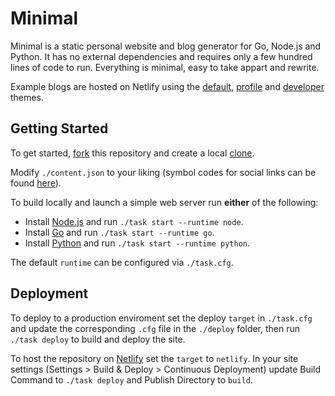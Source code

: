 # Minimal

Minimal is a static personal website and blog generator for Go, Node.js and Python. It has no external dependencies and requires only a few hundred lines of code to run. Everything is minimal, easy to take appart and rewrite.

Example blogs are hosted on Netlify using the [default](https://minimal-default.netlify.com), [profile](https://minimal-profile.netlify.com) and [developer](https://minimal-developer.netlify.com) themes.

## Getting Started

To get started, [fork](https://help.github.com/articles/fork-a-repo) this repository and create a local [clone](https://help.github.com/articles/cloning-a-repository).

Modify `./content.json` to your liking (symbol codes for social links can be found [here](http://drinchev.github.io/monosocialiconsfont)). 

To build locally and launch a simple web server run **either** of the following: 

* Install [Node.js](https://nodejs.org/en/download) and run `./task start --runtime node`.
* Install [Go](https://golang.org/doc/install) and run `./task start --runtime go`.
* Install [Python](https://www.python.org/downloads/) and run `./task start --runtime python`.

The default `runtime` can be configured via `./task.cfg`.

## Deployment

To deploy to a production enviroment set the deploy `target` in `./task.cfg` and update the corresponding `.cfg` file in the `./deploy` folder, then run `./task deploy` to build and deploy the site.

To host the repository on [Netlify](http://www.netlify.com) set the `target` to `netlify`. In your site settings (Settings > Build & Deploy > Continuous Deployment) update Build Command to `./task deploy` and Publish Directory to `build`.